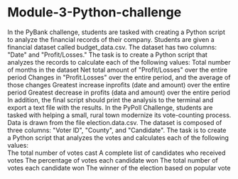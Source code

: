 # Module-3-Python-challenge
In the PyBank challenge, students are tasked with creating a Python script to analyze the financial records of their company. Students are given a financial dataset called budget_data.csv. The dataset has two columns: "Date" and "Profit/Losses."
The task is to create a Python script that analyzes the records to calculate each of the following values:
  Total number of months in the dataset
  Net total amount of "Profit/Losses" over the entire period
  Changes in "Profit.Losses" over the entire period, and the average of those changes
  Greatest increase inprofits (date and amount) over the entire period
  Greatest decrease in profits (data and amount) over the entire period
In addition, the final script should print the analysis to the terminal and export a text file with the results.
In the PyPoll Challenge, students are tasked with helping a small, rural town modernize its vote-counting process.
Data is drawn from the file election.data.csv. 
The dataset is composed of three columns: "Voter ID", "County", and "Candidate". 
The task is to create a Python script that analyzes the votes and calculates each of the following values:  
  The total number of votes cast
  A complete list of candidates who received votes
  The percentage of votes each candidate won
  The total number of votes each candidate won
  The winner of the election based on popular vote

